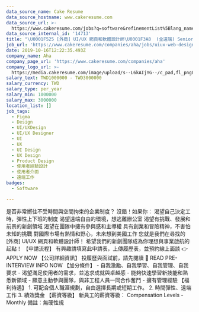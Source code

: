 ```yaml
---
data_source_name: Cake Resume
data_source_hostname: www.cakeresume.com
data_source_url: >-
  https://www.cakeresume.com/jobs?q=software&refinementList%5Blang_name%5D%5B0%5D=English&refinementList%5Bsalary_type%5D=per_year&range%5Bsalary_range%5D%5Bmin%5D=1000000&page=2
data_source_internal_id: '14713'
title: "\U0001F525 [外商] UI/UX 網頁和軟體設計師\U0001F3A8  (全遠端) Senior/Junior UI/UX Web/App Designer (Remote)"
job_url: 'https://www.cakeresume.com/companies/aha/jobs/uiux-web-design'
date: 2019-10-16T12:22:35.493Z
company_name: Aha
company_page_url: 'https://www.cakeresume.com/companies/aha'
company_logo_url: >-
  https://media.cakeresume.com/image/upload/s--L6kAIjYG--/c_pad,fl_png8,h_200,w_200/v1647593128/bpcgzmpercnwqu9xorou.png
salary_text: TWD1000000 - TWD3000000
salary_currency: TWD
salary_type: per_year
salary_min: 1000000
salary_max: 3000000
location_list: []
job_tags:
  - Figma
  - Design
  - UI/UXDesign
  - UI/UX Designer
  - UI
  - UX
  - UI Design
  - UX Design
  - Product Design
  - 使用者經驗設計
  - 使用者介面
  - 遠端工作
badges:
  - Software

---
```


是否非常嚮往不受時間與空間拘束的企業制度？ 沒錯！如果你： 渴望自己決定工時，彈性上下班的制度 渴望遠端自由的環境，想逃離辦公室 渴望有挑戰、發展和前景的新創領域 渴望在團隊中擁有參與感和主導權 具有創業和冒險精神，不害怕未知的挑戰 對國際市場有熱情和野心，未來想到美國工作 您就是我們在尋找的 [外商] UI/UX 網頁和軟體設計師！ 希望我們的新創團隊成為你理想與事業啟航的起點！ 【申請流程】 有興趣請填寫此申請表，上傳履歷表，並預約線上面談 👉 APPLY NOW 【公司詳細資訊】 投履歷與面試前，請先閱讀 📕 READ PRE-INTERVIEW INFO NOW 【加分條件】 - 自我激勵、自我學習、自我管理、自我要求 - 渴望滿足使用者的需求，並追求成就與卓越感 - 能夠快速學習新技能和熟悉新領域 - 願意主動參與團隊，與非工程人員一同合作奮鬥 - 擁有管理經驗 【福利待遇】 1. 可配合個人職涯規劃，自由選擇長期或短期工作。 2. 時間彈性、遠端工作 3. 績效獎金 【薪資等級】 新員工的薪資等級： Compensation Levels - Monthly 備註：無硬性規
